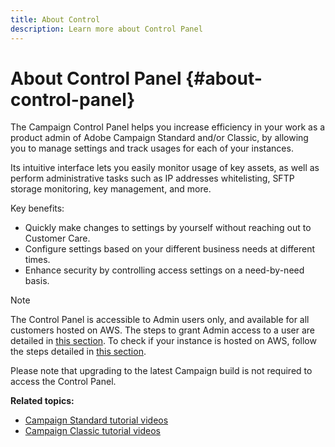 ```yaml
---
title: About Control
description: Learn more about Control Panel
---
```


# About Control Panel {#about-control-panel}

The Campaign Control Panel helps you increase efficiency in your work as a product admin of Adobe Campaign Standard and/or Classic, by allowing you to manage settings and track usages for each of your instances.

Its intuitive interface lets you easily monitor usage of key assets, as well as perform administrative tasks such as IP addresses whitelisting, SFTP storage monitoring, key management, and more.

Key benefits:

* Quickly make changes to settings by yourself without reaching out to Customer Care.
* Configure settings based on your different business needs at different times.
* Enhance security by controlling access settings on a need-by-need basis.

>[!NOTE]
>The Control Panel is accessible to Admin users only, and available for all customers hosted on AWS. The steps to grant Admin access to a user are detailed in [this section](../../discover/using/managing-permissions.md). To check if your instance is hosted on AWS, follow the steps detailed in [this section](../../discover/using/managing-permissions.md).
>
>Please note that upgrading to the latest Campaign build is not required to access the Control Panel.

**Related topics:**

* [Campaign Standard tutorial videos](https://docs.adobe.com/content/help/en/campaign-learn/campaign-standard-tutorials/administrating/control-panel/control-panel-overview.html)
* [Campaign Classic tutorial videos](https://docs.adobe.com/content/help/en/campaign-learn/campaign-classic-tutorials/administrating/control-panel-acc/control-panel-overview.html)
